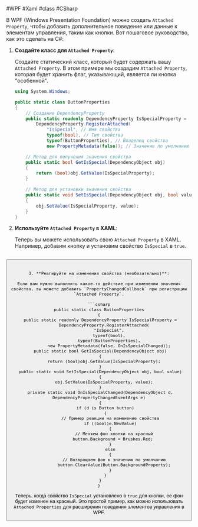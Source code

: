 #WPF #Xaml #class #CSharp 

В WPF (Windows Presentation Foundation) можно создать `Attached Property`, чтобы добавить дополнительное поведение или данные к элементам управления, таким как кнопки. Вот пошаговое руководство, как это сделать на C#:

1. **Создайте класс для `Attached Property`**:

   Создайте статический класс, который будет содержать вашу `Attached Property`. В этом примере мы создадим `Attached Property`, которая будет хранить флаг, указывающий, является ли кнопка "особенной".

   ```csharp
   using System.Windows;

   public static class ButtonProperties
   {
       // Создание DependencyProperty
       public static readonly DependencyProperty IsSpecialProperty =
           DependencyProperty.RegisterAttached(
               "IsSpecial", // Имя свойства
               typeof(bool), // Тип свойства
               typeof(ButtonProperties), // Владелец свойства
               new PropertyMetadata(false)); // Значение по умолчанию

       // Метод для получения значения свойства
       public static bool GetIsSpecial(DependencyObject obj)
       {
           return (bool)obj.GetValue(IsSpecialProperty);
       }

       // Метод для установки значения свойства
       public static void SetIsSpecial(DependencyObject obj, bool value)
       {
           obj.SetValue(IsSpecialProperty, value);
       }
   }
   ```

2. **Используйте `Attached Property` в XAML**:

   Теперь вы можете использовать свою `Attached Property` в XAML. Например, добавим кнопку и установим свойство `IsSpecial` в `true`.

   ```xml
<Window x:Class="WpfApp.MainWindow"
	   xmlns="http://schemas.microsoft.com/winfx/2006/xaml/presentation"
	   xmlns:x="http://schemas.microsoft.com/winfx/2006/xaml"
	   xmlns:local="clr-namespace:WpfApp"
	   Title="MainWindow" Height="350" Width="525">
	<Grid>
	   <Button Content="Click Me" local:ButtonProperties.IsSpecial="True" />
	</Grid>
</Window>
   ```

3. **Реагируйте на изменения свойства (необязательно)**:

   Если вам нужно выполнить какое-то действие при изменении значения свойства, вы можете добавить `PropertyChangedCallback` при регистрации `Attached Property`.

   ```csharp
public static class ButtonProperties
{
    public static readonly DependencyProperty IsSpecialProperty =
	   DependencyProperty.RegisterAttached(
		   "IsSpecial",
		   typeof(bool),
		   typeof(ButtonProperties),
		   new PropertyMetadata(false, OnIsSpecialChanged));
	public static bool GetIsSpecial(DependencyObject obj)
	{
	   return (bool)obj.GetValue(IsSpecialProperty);
	}
    public static void SetIsSpecial(DependencyObject obj, bool value)
    {
	   obj.SetValue(IsSpecialProperty, value);
    }
    private static void OnIsSpecialChanged(DependencyObject d, DependencyPropertyChangedEventArgs e)
    {
	    if (d is Button button)
	    {
		    // Пример реакции на изменение свойства
		    if ((bool)e.NewValue)
		    {
			   // Меняем фон кнопки на красный
			   button.Background = Brushes.Red; 
		    }
		    else
		    {
			   // Возвращаем фон к значению по умолчанию
			   button.ClearValue(Button.BackgroundProperty);
		    }
	    }
    }
}
   ```

Теперь, когда свойство `IsSpecial` установлено в `true` для кнопки, ее фон будет изменен на красный. Это простой пример, как можно использовать `Attached Properties` для расширения поведения элементов управления в WPF.